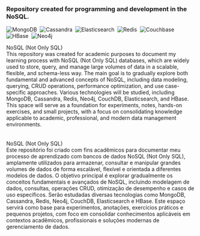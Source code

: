 ### Repository created for programming and development in the NoSQL.
![MongoDB](https://img.shields.io/badge/MongoDB-0d1117?style=for-the-badge&logo=mongodb&logoColor=25fafe)&nbsp;
![Cassandra](https://img.shields.io/badge/Cassandra-0d1117?style=for-the-badge&logo=apachecassandra&logoColor=25fafe)&nbsp;
![Elasticsearch](https://img.shields.io/badge/Elasticsearch-0d1117?style=for-the-badge&logo=elasticsearch&logoColor=25fafe)&nbsp;
![Redis](https://img.shields.io/badge/Redis-0d1117?style=for-the-badge&logo=redis&logoColor=25fafe)&nbsp;
![Couchbase](https://img.shields.io/badge/Couchbase-0d1117?style=for-the-badge&logo=couchbase&logoColor=25fafe)&nbsp;
![HBase](https://img.shields.io/badge/HBase-0d1117?style=for-the-badge&logo=hbase&logoColor=25fafe)&nbsp;
![Neo4j](https://img.shields.io/badge/Neo4j-0d1117?style=for-the-badge&logo=neo4j&logoColor=25fafe)&nbsp;

NoSQL (Not Only SQL) 
<br>
This repository was created for academic purposes to document my learning process with NoSQL (Not Only SQL) databases, which are widely used to store, query, and manage large volumes of data in a scalable, flexible, and schema-less way. The main goal is to gradually explore both fundamental and advanced concepts of NoSQL, including data modeling, querying, CRUD operations, performance optimization, and use case-specific approaches. Various technologies will be studied, including MongoDB, Cassandra, Redis, Neo4j, CouchDB, Elasticsearch, and HBase. This space will serve as a foundation for experiments, notes, hands-on exercises, and small projects, with a focus on consolidating knowledge applicable to academic, professional, and modern data management environments.
<br>
<br>
<br/>
NoSQL (Not Only SQL) 
<br>
Este repositório foi criado com fins acadêmicos para documentar meu processo de aprendizado com bancos de dados NoSQL (Not Only SQL), amplamente utilizados para armazenar, consultar e manipular grandes volumes de dados de forma escalável, flexível e orientada a diferentes modelos de dados. O objetivo principal é explorar gradualmente os conceitos fundamentais e avançados de NoSQL, incluindo modelagem de dados, consultas, operações CRUD, otimização de desempenho e casos de uso específicos. Serão estudadas diversas tecnologias como MongoDB, Cassandra, Redis, Neo4j, CouchDB, Elasticsearch e HBase. Este espaço servirá como base para experimentos, anotações, exercícios práticos e pequenos projetos, com foco em consolidar conhecimentos aplicáveis em contextos acadêmicos, profissionais e soluções modernas de gerenciamento de dados.
